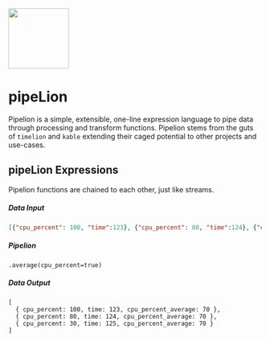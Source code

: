 <img src="https://user-images.githubusercontent.com/1423657/121065612-3ebf2400-c7c9-11eb-80bc-8688bdafbf91.png" width=120/>

# pipeLion
Pipelion is a simple, extensible, one-line expression language to pipe data through processing and transform functions. Pipelion stems from the guts of `timelion` and `kable` extending their caged potential to other projects and use-cases.

## pipeLion Expressions
Pipelion functions are chained to each other, just like streams.

##### Data Input
```json
[{"cpu_percent": 100, "time":123}, {"cpu_percent": 80, "time":124}, {"cpu_percent":30, "time":125}]
```
##### Pipelion
```
.average(cpu_percent=true)
```
##### Data Output
```
[
  { cpu_percent: 100, time: 123, cpu_percent_average: 70 },
  { cpu_percent: 80, time: 124, cpu_percent_average: 70 },
  { cpu_percent: 30, time: 125, cpu_percent_average: 70 }
]
```



